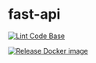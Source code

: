 # fast-api

[![Lint Code Base](https://github.com/mutao-net/fast-api/actions/workflows/lint.yml/badge.svg)](https://github.com/mutao-net/fast-api/actions/workflows/lint.yml)

[![Release Docker image](https://github.com/mutao-net/fast-api/actions/workflows/publish.yml/badge.svg)](https://github.com/mutao-net/fast-api/actions/workflows/publish.yml)